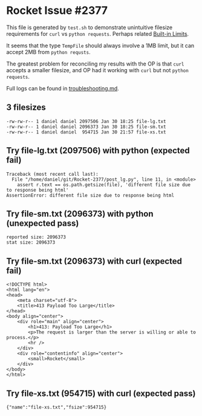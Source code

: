 # Rocket Issue #2377
This file is generated by `test.sh` to demonstrate unintuitive filesize requirements for `curl` vs `python requests`. Perhaps related [Built-in Limits](https://api.rocket.rs/v0.5-rc/rocket/data/struct.Limits.html#built-in-limits).

It seems that the type `TempFile` should always involve a 1MB limit, but it can accept 2MB from `python requsts`.

The greatest problem for reconciling my results with the OP is that `curl` accepts a smaller filesize, and OP had it working with `curl` but not `python requests`.


Full logs can be found in [troubleshooting.md](https://github.com/danielclough/Rocket-2377/blob/main/troubleshooting.md).

## 3 filesizes

```
-rw-rw-r-- 1 daniel daniel 2097506 Jan 30 18:25 file-lg.txt
-rw-rw-r-- 1 daniel daniel 2096373 Jan 30 18:25 file-sm.txt
-rw-rw-r-- 1 daniel daniel  954715 Jan 30 21:57 file-xs.txt
```

## Try file-lg.txt (2097506) with python (expected fail)

```
Traceback (most recent call last):
  File "/home/daniel/git/Rocket-2377/post_lg.py", line 11, in <module>
    assert r.text == os.path.getsize(file), 'different file size due to response being html'
AssertionError: different file size due to response being html
```

## Try file-sm.txt (2096373) with python (unexpected pass)

```
reported size: 2096373
stat size: 2096373
```

## Try file-sm.txt (2096373) with curl (expected fail)

```
<!DOCTYPE html>
<html lang="en">
<head>
    <meta charset="utf-8">
    <title>413 Payload Too Large</title>
</head>
<body align="center">
    <div role="main" align="center">
        <h1>413: Payload Too Large</h1>
        <p>The request is larger than the server is willing or able to process.</p>
        <hr />
    </div>
    <div role="contentinfo" align="center">
        <small>Rocket</small>
    </div>
</body>
</html>
```


## Try file-xs.txt (954715) with curl (expected pass)

```
{"name":"file-xs.txt","fsize":954715}
```
